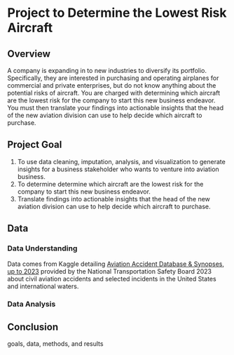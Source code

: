 # Project to Determine the Lowest Risk Aircraft

## Overview

A company is expanding in to new industries to diversify its portfolio. Specifically, they are interested in purchasing and operating airplanes for commercial and private enterprises, but do not know anything about the potential risks of aircraft. You are charged with determining which aircraft are the lowest risk for the company to start this new business endeavor. You must then translate your findings into actionable insights that the head of the new aviation division can use to help decide which aircraft to purchase.


## Project Goal

1. To use data cleaning, imputation, analysis, and visualization to generate insights for a business stakeholder who wants to venture into aviation business.
2. To determine determine which aircraft are the lowest risk for the company to start this new business endeavor. 
3. Translate findings into actionable insights that the head of the new aviation division can use to help decide which aircraft to purchase.

## Data

### Data Understanding

Data comes from Kaggle detailing <a href="https://www.kaggle.com/datasets/khsamaha/aviation-accident-database-synopses" target="_blank">Aviation Accident Database & Synopses, up to 2023</a> provided by the National Transportation Safety Board 2023 about civil aviation accidents and selected incidents in the United States and international waters.


### Data Analysis

## Conclusion

goals, data, methods, and results